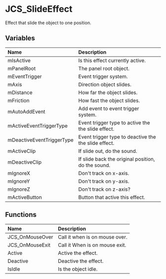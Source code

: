 # JCS_SlideEffect

Effect that slide the object to one position.

## Variables

| Name                      | Description                                          |
|:--------------------------|:-----------------------------------------------------|
| mIsActive                 | Is this effect currently active.                     |
| mPanelRoot                | The panel root object.                               |
| mEventTrigger             | Event trigger system.                                |
| mAxis                     | Direction object slides.                             |
| mDistance                 | How far the object slides.                           |
| mFriction                 | How fast the object slides.                          |
| mAutoAddEvent             | Add event to event trigger system.                   |
| mActiveEventTriggerType   | Event trigger type to active the the slide effect.   |
| mDeactiveEventTriggerType | Event trigger type to deactive the the slide effect. |
| mActiveClip               | If slide out, do the sound.                          |
| mDeactiveClip             | If slide back the original position, do the sound.   |
| mIgnoreX                  | Don't track on x-axis.                               |
| mIgnoreY                  | Don't track on y-axis.                               |
| mIgnoreZ                  | Don't track on z-axis?                               |
| mActiveButton             | Button that active this effect.                      |

## Functions

| Name            | Description                    |
|:----------------|:-------------------------------|
| JCS_OnMouseOver | Call it when is on mouse over. |
| JCS_OnMouseExit | Call it When is on mouse exit. |
| Active          | Active the effect.             |
| Deactive        | Deactive the effect.           |
| IsIdle          | Is the object idle.            |
